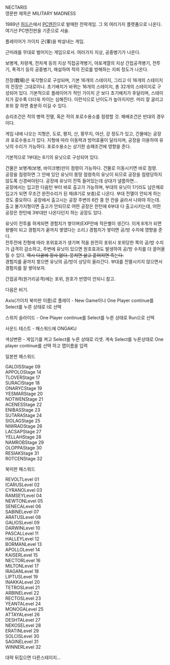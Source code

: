 NECTARIS  
영문판 제목은 MILITARY MADNESS

1989년 [허드슨](%ED%97%88%EB%93%9C%EC%8A%A8.md)에서
[PC엔진](PC%EC%97%94%EC%A7%84.md)으로 발매한 전략게임. 그 외 여러가지 플랫폼으로 나온다. 여기선 PC엔진판을
기준으로 서술.

플레이어가 가이치 군(軍)을 박살내는 게임.

근미래를 무대로 벌어지는 게임으로서. 여러가지 지상, 공중병기가 나온다.

보병계, 차량계, 전차계 등의 지상 직접공격병기, 야포계열의 지상 간접공격병기, 전투기, 폭격기 등의 공중병기, 매설하여 적의 진로를
방해하는 지뢰 정도가 나온다.

전장(戰場)은 육각형으로 구성되며, 기본 16개의 스테이지, 그리고 이 16개의 스테이지의 전장은 그대로이나. 초기배치가 바뀌는 16개의
스테이지, 총 32개의 스테이지로 구성되어 있다. 기본적으로 플레이어가 적인 가이치 군 보다 초기배치가 후달리며, 스테이지가 갈수록 더더욱
차이는 심해진다. 이런식으로 난이도가 높아지지만. 머리 잘 굴리고 포위 잘 하면 충분히 이길 수 있다.

승리조건은 적의 병력 전멸, 혹은 적의 포로수용소를 점령할 것. 패배조건은 반대의 경우이다.

게임 내에 나오는 지형은, 도로, 평지, 산, 황무지, 야산, 강 정도가 있고, 건물에는 공장과 포로수용소가 있다. 지형에 따라 이동력과
방어효율이 달라지며, 공장을 이용하여 유닛의 수리가 가능하다. 포로수용소는 상기한 승패조건에 영향을 준다.

기본적으로 1부대는 8기의 유닛으로 구성되어 있다.

건물은 보병계(보병, 바이크병)만이 점령이 가능하다. 건물로 이동시키면 바로 점령.  
공장을 점령하면 그 안에 있던 유닛이 몽땅 점령측의 유닛이 되므로 공장을 점령당하지 않도록 신경써야된다. 공장에 유닛이 잔뜩 들어있는데
상대가 낼름하면...  
공장에서는 입고한 다음턴 부터 바로 출고가 가능하며, 부대의 유닛이 1기라도 남은채로 입고가 되면 무조건 완전수리가 된 채(8기로 보충)로
나온다. 부대 전멸이 안되게 하는 것도 중요하다. 공장에서 출고시는 공장 주변의 6칸 중 한 칸을 골라서 나와야 하는데. 출고 불가지형이면
출고가 안되므로 어떤 공장은 한턴에 6부대 다 출고시키는데, 어떤 공장은 한턴에 3부대만 나온다던지 하는 공장도 있다.

유닛이 전투를 하게되면 경험치가 쌓이며(EXP란에 작은별이 생긴다. 이게 8개가 되면 왕별이 되고 경험치가 끝까지 쌓였다는 소리.) 경험치가
쌓이면 공/방 수치에 영향을 준다.  
전투전에 진형에 따라 포위효과가 생기며 적을 완전히 포위시 포위당한 쪽의 공/방 수치가 급격히 감소하고, 주변에 유닛이 있으면 원호효과도
발생하여 공/방 수치를 더 끌어올릴 수 있다. <del>역시 다굴에 장사 없다. 뭉치면 살고 흩어지면 죽는다.</del>  
경험치를 끝까지 쌓으면 유닛의 공/방이 상당히 올라간다. 부대를 전멸시키지 않으면서 경험치를 잘 쌓아보자.

간접공격(원거리공격)에는 포위, 원호가 반영이 안되니 참고.

다음은 비기.

Axis(가이치 북미판 이름)로 플레이 - New Game이나 One Player continue를 Select를 누른 상태로 I로 선택

스위치 슬라이드 - One Player continue를 Select를 누른 상태로 Run으로 선택

사운드 테스트 - 패스워드에 ONGAKU

색상변환 - 게임기를 켜고 Select를 누른 상태로 리셋. 계속 Select를 누른상태로 One player continue를 선택 하고
맵이름을 입력

일본판 패스워드

GALOISStage 09  
APPOLOStage 14  
TLOVERStage 17  
SURACIStage 18  
ONARYCStage 19  
YESMARStage 20  
NOTWENStage 21  
ACENESStage 22  
ENIBASStage 23  
SUTARAStage 24  
SIOLAGStage 25  
NIWRADStage 26  
LACSAPStage 27  
YELLAHStage 28  
NAMROBStage 29  
OLOPPAStage 30  
RESIAKStage 31  
ROTCENStage 32

북미판 패스워드

REVOLTLevel 01  
ICARUSLevel 02  
CYRANOLevel 03  
RAMSEYLevel 04  
NEWTONLevel 05  
SENECALevel 06  
SABINELevel 07  
ARATUSLevel 08  
GALIOSLevel 09  
DARWINLevel 10  
PASCALLevel 11  
HALLEYLevel 12  
BORMANLevel 13  
APOLLOLevel 14  
KAISERLevel 15  
NECTORLevel 16  
MILTONLevel 17  
IRAGANLevel 18  
LIPTUSLevel 19  
INAKKALevel 20  
TETROSLevel 21  
ARBINELevel 22  
RECTOSLevel 23  
YEANTALevel 24  
MONOGALevel 25  
ATTAYALevel 26  
DESHTALevel 27  
NEKOSELevel 28  
ERATINLevel 29  
SOLCISLevel 30  
SAGINELevel 31  
WINNERLevel 32

대략 뒤집으면 다른스테이지...

